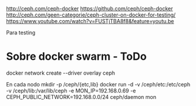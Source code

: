http://ceph.com/ceph-docker
https://github.com/ceph/ceph-docker
http://ceph.com/geen-categorie/ceph-cluster-on-docker-for-testing/
https://www.youtube.com/watch?v=FUSTjTBA8f8&feature=youtu.be

Para testing


# Sobre docker swarm - ToDo
docker network create --driver overlay ceph

En cada nodo
mkdir -p /ceph/{etc,lib}
docker run -d -v /ceph/etc:/etc/ceph -v /ceph/lib:/var/lib/ceph -e MON_IP=192.168.0.69 -e CEPH_PUBLIC_NETWORK=192.168.0.0/24 ceph/daemon mon
